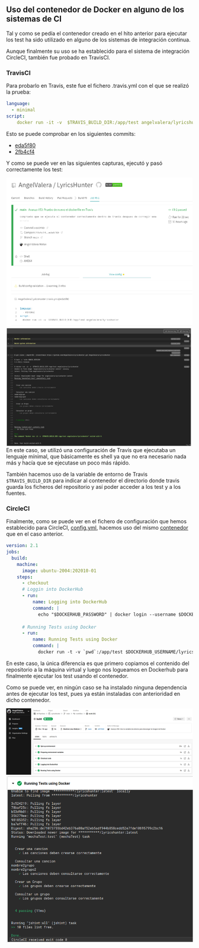 ## Uso del contenedor de Docker en alguno de los sistemas de CI

Tal y como se pedía el contenedor creado en el hito anterior para ejecutar los test ha sido utilizado en alguno de los sistemas de integración continua. 

Aunque finalmente su uso se ha establecido para el sistema de integración CircleCI, también fue probado en TravisCI.

### TravisCI

Para probarlo en Travis, este fue el fichero .travis.yml con el que se realizó la prueba:

```yml
language:
  - minimal
script:
    docker run -it -v  $TRAVIS_BUILD_DIR:/app/test angelvalera/lyricshunter
```
Esto se puede comprobar en los siguientes commits:
- [eda5f80](https://github.com/AngelValera/LyricsHunter/commit/eda5f804dd053a30f220d933d2b6118f2ce71e75#diff-6ac3f79fc25d95cd1e3d51da53a4b21b939437392578a35ae8cd6d5366ca5485)
- [2fb4cf4](https://github.com/AngelValera/LyricsHunter/commit/2fb4cf40114e9e6d9df6ab554ddbf37ef0c848b5#diff-6ac3f79fc25d95cd1e3d51da53a4b21b939437392578a35ae8cd6d5366ca5485)

Y como se puede ver en las siguientes capturas, ejecutó y pasó correctamente los test:

![Ejecución del Docker en Travis](../Img/Img_DockerCI/1.png "Ejecución del Docker en Travis")
![Ejecución del Docker en Travis](../Img/Img_DockerCI/2.png "Ejecución del Docker en Travis")
En este caso, se utilizó una configuración de Travis que ejecutaba un lenguaje mínimal, que básicamente es shell ya que no era necesario nada más y hacía que se ejecutase un poco más rápido.

También hacemos uso de la variable de entorno de Travis `$TRAVIS_BUILD_DIR` para indicar al contenedor el directorio donde travis guarda los ficheros del repositorio y así poder acceder a los test y a los fuentes.

### CircleCI

Finalmente, como se puede ver en el fichero de configuración que hemos establecido para CircleCI, [config.yml](../../.circleci/config.yml),  hacemos uso del mismo [contenedor](https://hub.docker.com/r/angelvalera/lyricshunter) que en el caso anterior.

```yml
version: 2.1
jobs:
  build:
    machine: 
      image: ubuntu-2004:202010-01
    steps:
      - checkout
      # Loggin into DockerHub
      - run: 
          name: Logging into DockerHub
          command: | 
            echo "$DOCKERHUB_PASSWORD" | docker login --username $DOCKERHUB_USERNAME --password-stdin         

      # Running Tests using Docker
      - run:
          name: Running Tests using Docker
          command: | 
            docker run -t -v `pwd`:/app/test $DOCKERHUB_USERNAME/lyricshunter
```

En este caso, la única diferencia es que primero copiamos el contenido del repositorio a la máquina virtual y luego nos logueamos en Dockerhub para finalmente ejecutar los test usando el contenedor.

Como se puede ver, en ningún caso se ha instalado ninguna dependencia antes de ejecutar los test, pues ya están instaladas con anterioridad en dicho contenedor.

![Ejecución del Docker en Circleci](../Img/Img_DockerCI/3.png "Ejecución del Docker en Travis")
![Ejecución del Docker en Circleci](../Img/Img_DockerCI/4.png "Ejecución del Docker en Circleci")
